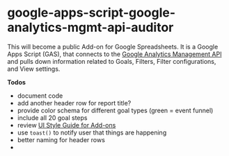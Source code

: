 # google-apps-script-google-analytics-mgmt-api-auditor
This will become a public Add-on for Google Spreadsheets. It is a Google Apps Script (GAS), that connects to the [Google Analytics Management API](https://developers.google.com/analytics/devguides/config/mgmt/v3/) and pulls down information related to Goals, Filters, Filter configurations, and View settings.

**Todos**
 - document code
 - add another header row for report title?
 - provide color schema for different goal types (green = event funnel)
 - include all 20 goal steps
 - review [UI Style Guide for Add-ons](https://developers.google.com/apps-script/add-ons/style)
 - use `toast()` to notify user that things are happening
 - better naming for header rows
 -  


